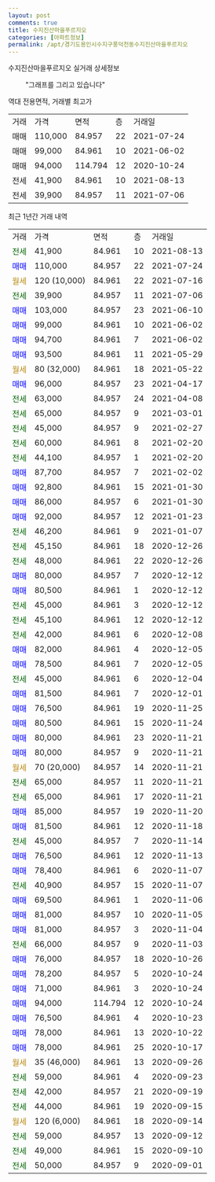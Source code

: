 ```yaml
---
layout: post
comments: true
title: 수지진산마을푸르지오
categories: [아파트정보]
permalink: /apt/경기도용인시수지구풍덕천동수지진산마을푸르지오
---
```


수지진산마을푸르지오 실거래 상세정보

<script type="text/javascript">
  google.charts.load('current', {'packages':['line', 'corechart']});
  google.charts.setOnLoadCallback(drawChart);

  function drawChart() {
    var data = new google.visualization.DataTable();
    data.addColumn('date', '거래일');
    data.addColumn('number', "매매");
    data.addColumn('number', "전세");
    data.addColumn('number', "전매");

    data.addRows([[new Date(Date.parse("2021-08-13")), null, 41900, null], [new Date(Date.parse("2021-07-24")), 110000, null, null], [new Date(Date.parse("2021-07-16")), null, null, null], [new Date(Date.parse("2021-07-06")), null, 39900, null], [new Date(Date.parse("2021-06-10")), 103000, null, null], [new Date(Date.parse("2021-06-02")), 99000, null, null], [new Date(Date.parse("2021-06-02")), 94700, null, null], [new Date(Date.parse("2021-05-29")), 93500, null, null], [new Date(Date.parse("2021-05-22")), null, null, null], [new Date(Date.parse("2021-04-17")), 96000, null, null], [new Date(Date.parse("2021-04-08")), null, 63000, null], [new Date(Date.parse("2021-03-01")), null, 65000, null], [new Date(Date.parse("2021-02-27")), null, 45000, null], [new Date(Date.parse("2021-02-20")), null, 60000, null], [new Date(Date.parse("2021-02-20")), null, 44100, null], [new Date(Date.parse("2021-02-02")), 87700, null, null], [new Date(Date.parse("2021-01-30")), 92800, null, null], [new Date(Date.parse("2021-01-30")), 86000, null, null], [new Date(Date.parse("2021-01-23")), 92000, null, null], [new Date(Date.parse("2021-01-07")), null, 46200, null], [new Date(Date.parse("2020-12-26")), null, 45150, null], [new Date(Date.parse("2020-12-26")), null, 48000, null], [new Date(Date.parse("2020-12-12")), 80000, null, null], [new Date(Date.parse("2020-12-12")), 80500, null, null], [new Date(Date.parse("2020-12-12")), null, 45000, null], [new Date(Date.parse("2020-12-12")), null, 45100, null], [new Date(Date.parse("2020-12-08")), null, 42000, null], [new Date(Date.parse("2020-12-05")), 82000, null, null], [new Date(Date.parse("2020-12-05")), 78500, null, null], [new Date(Date.parse("2020-12-04")), null, 45000, null], [new Date(Date.parse("2020-12-01")), 81500, null, null], [new Date(Date.parse("2020-11-25")), 76500, null, null], [new Date(Date.parse("2020-11-24")), 80500, null, null], [new Date(Date.parse("2020-11-21")), 80000, null, null], [new Date(Date.parse("2020-11-21")), 80000, null, null], [new Date(Date.parse("2020-11-21")), null, null, null], [new Date(Date.parse("2020-11-21")), null, 65000, null], [new Date(Date.parse("2020-11-21")), null, 65000, null], [new Date(Date.parse("2020-11-20")), 85000, null, null], [new Date(Date.parse("2020-11-18")), 81500, null, null], [new Date(Date.parse("2020-11-14")), null, 45000, null], [new Date(Date.parse("2020-11-13")), 76500, null, null], [new Date(Date.parse("2020-11-07")), 78400, null, null], [new Date(Date.parse("2020-11-07")), null, 40900, null], [new Date(Date.parse("2020-11-06")), 69500, null, null], [new Date(Date.parse("2020-11-05")), 81000, null, null], [new Date(Date.parse("2020-11-04")), 81000, null, null], [new Date(Date.parse("2020-11-03")), null, 66000, null], [new Date(Date.parse("2020-10-26")), 76000, null, null], [new Date(Date.parse("2020-10-24")), 78200, null, null], [new Date(Date.parse("2020-10-24")), 71000, null, null], [new Date(Date.parse("2020-10-24")), 94000, null, null], [new Date(Date.parse("2020-10-23")), 76500, null, null], [new Date(Date.parse("2020-10-22")), 78000, null, null], [new Date(Date.parse("2020-10-17")), 78000, null, null], [new Date(Date.parse("2020-09-26")), null, null, null], [new Date(Date.parse("2020-09-23")), null, 59000, null], [new Date(Date.parse("2020-09-19")), null, 42000, null], [new Date(Date.parse("2020-09-15")), null, 44000, null], [new Date(Date.parse("2020-09-14")), null, null, null], [new Date(Date.parse("2020-09-12")), null, 59000, null], [new Date(Date.parse("2020-09-10")), null, 49000, null], [new Date(Date.parse("2020-09-01")), null, 50000, null]]);

    var options = {
      hAxis: {
        format: 'yyyy/MM/dd'
      },    
      lineWidth: 0,
      pointsVisible: true,    
      title: '최근 1년간 유형별 실거래가 분포',
      legend: { position: 'bottom' }
    };

    var formatter = new google.visualization.NumberFormat({pattern:'###,###'} );
    formatter.format(data, 1);
    formatter.format(data, 2);
    
    setTimeout(function() {
        var chart = new google.visualization.LineChart(document.getElementById('columnchart_material'));
        chart.draw(data, (options));
        document.getElementById('loading').style.display = 'none';
    }, 1000);
  }
</script>


<div id="loading" style="z-index:20; display: block; margin-left: 35px">"그래프를 그리고 있습니다"</div>
<div id="columnchart_material" style="width: 95%; margin-left: -35px; display: block"></div>

역대 전용면적, 거래별 최고가
<table class="sortable">
    <tr>
      <td>거래</td>
      <td>가격</td>
      <td>면적</td>
      <td>층</td>
      <td>거래일</td>
    </tr>
        <tr>
          <td>매매</td>
          <td>110,000</td>
          <td>84.957</td>
          <td>22</td>
          <td>2021-07-24</td>
        </tr>            <tr>
          <td>매매</td>
          <td>99,000</td>
          <td>84.961</td>
          <td>10</td>
          <td>2021-06-02</td>
        </tr>            <tr>
          <td>매매</td>
          <td>94,000</td>
          <td>114.794</td>
          <td>12</td>
          <td>2020-10-24</td>
        </tr>        
        <tr>
              <td>전세</td>
              <td>41,900</td>
              <td>84.961</td>
              <td>10</td>
              <td>2021-08-13</td>
            </tr>            <tr>
              <td>전세</td>
              <td>39,900</td>
              <td>84.957</td>
              <td>11</td>
              <td>2021-07-06</td>
            </tr>        
    
</table>

최근 1년간 거래 내역

<table class="sortable">
    <tr>
      <td>거래</td>
      <td>가격</td>
      <td>면적</td>
      <td>층</td>
      <td>거래일</td>
    </tr>
    <tr>
      <td><a style="color: darkgreen">전세</a></td>
      <td>41,900</td>
      <td>84.961</td>
      <td>10</td>
      <td>2021-08-13</td>
    </tr>          <tr>
      <td><a style="color: blue">매매</a></td>
      <td>110,000</td>
      <td>84.957</td>
      <td>22</td>
      <td>2021-07-24</td>
    </tr>          <tr>
      <td><a style="color: darkgoldenrod">월세</a></td>
      <td>120 (10,000)</td>
      <td>84.961</td>
      <td>22</td>
      <td>2021-07-16</td>
    </tr>          <tr>
      <td><a style="color: darkgreen">전세</a></td>
      <td>39,900</td>
      <td>84.957</td>
      <td>11</td>
      <td>2021-07-06</td>
    </tr>          <tr>
      <td><a style="color: blue">매매</a></td>
      <td>103,000</td>
      <td>84.957</td>
      <td>23</td>
      <td>2021-06-10</td>
    </tr>          <tr>
      <td><a style="color: blue">매매</a></td>
      <td>99,000</td>
      <td>84.961</td>
      <td>10</td>
      <td>2021-06-02</td>
    </tr>          <tr>
      <td><a style="color: blue">매매</a></td>
      <td>94,700</td>
      <td>84.961</td>
      <td>7</td>
      <td>2021-06-02</td>
    </tr>          <tr>
      <td><a style="color: blue">매매</a></td>
      <td>93,500</td>
      <td>84.961</td>
      <td>11</td>
      <td>2021-05-29</td>
    </tr>          <tr>
      <td><a style="color: darkgoldenrod">월세</a></td>
      <td>80 (32,000)</td>
      <td>84.961</td>
      <td>18</td>
      <td>2021-05-22</td>
    </tr>          <tr>
      <td><a style="color: blue">매매</a></td>
      <td>96,000</td>
      <td>84.957</td>
      <td>23</td>
      <td>2021-04-17</td>
    </tr>          <tr>
      <td><a style="color: darkgreen">전세</a></td>
      <td>63,000</td>
      <td>84.957</td>
      <td>24</td>
      <td>2021-04-08</td>
    </tr>          <tr>
      <td><a style="color: darkgreen">전세</a></td>
      <td>65,000</td>
      <td>84.957</td>
      <td>9</td>
      <td>2021-03-01</td>
    </tr>          <tr>
      <td><a style="color: darkgreen">전세</a></td>
      <td>45,000</td>
      <td>84.957</td>
      <td>9</td>
      <td>2021-02-27</td>
    </tr>          <tr>
      <td><a style="color: darkgreen">전세</a></td>
      <td>60,000</td>
      <td>84.961</td>
      <td>8</td>
      <td>2021-02-20</td>
    </tr>          <tr>
      <td><a style="color: darkgreen">전세</a></td>
      <td>44,100</td>
      <td>84.957</td>
      <td>1</td>
      <td>2021-02-20</td>
    </tr>          <tr>
      <td><a style="color: blue">매매</a></td>
      <td>87,700</td>
      <td>84.957</td>
      <td>7</td>
      <td>2021-02-02</td>
    </tr>          <tr>
      <td><a style="color: blue">매매</a></td>
      <td>92,800</td>
      <td>84.961</td>
      <td>15</td>
      <td>2021-01-30</td>
    </tr>          <tr>
      <td><a style="color: blue">매매</a></td>
      <td>86,000</td>
      <td>84.957</td>
      <td>6</td>
      <td>2021-01-30</td>
    </tr>          <tr>
      <td><a style="color: blue">매매</a></td>
      <td>92,000</td>
      <td>84.957</td>
      <td>12</td>
      <td>2021-01-23</td>
    </tr>          <tr>
      <td><a style="color: darkgreen">전세</a></td>
      <td>46,200</td>
      <td>84.961</td>
      <td>9</td>
      <td>2021-01-07</td>
    </tr>          <tr>
      <td><a style="color: darkgreen">전세</a></td>
      <td>45,150</td>
      <td>84.961</td>
      <td>18</td>
      <td>2020-12-26</td>
    </tr>          <tr>
      <td><a style="color: darkgreen">전세</a></td>
      <td>48,000</td>
      <td>84.961</td>
      <td>22</td>
      <td>2020-12-26</td>
    </tr>          <tr>
      <td><a style="color: blue">매매</a></td>
      <td>80,000</td>
      <td>84.957</td>
      <td>7</td>
      <td>2020-12-12</td>
    </tr>          <tr>
      <td><a style="color: blue">매매</a></td>
      <td>80,500</td>
      <td>84.961</td>
      <td>1</td>
      <td>2020-12-12</td>
    </tr>          <tr>
      <td><a style="color: darkgreen">전세</a></td>
      <td>45,000</td>
      <td>84.961</td>
      <td>3</td>
      <td>2020-12-12</td>
    </tr>          <tr>
      <td><a style="color: darkgreen">전세</a></td>
      <td>45,100</td>
      <td>84.961</td>
      <td>12</td>
      <td>2020-12-12</td>
    </tr>          <tr>
      <td><a style="color: darkgreen">전세</a></td>
      <td>42,000</td>
      <td>84.961</td>
      <td>6</td>
      <td>2020-12-08</td>
    </tr>          <tr>
      <td><a style="color: blue">매매</a></td>
      <td>82,000</td>
      <td>84.961</td>
      <td>4</td>
      <td>2020-12-05</td>
    </tr>          <tr>
      <td><a style="color: blue">매매</a></td>
      <td>78,500</td>
      <td>84.961</td>
      <td>7</td>
      <td>2020-12-05</td>
    </tr>          <tr>
      <td><a style="color: darkgreen">전세</a></td>
      <td>45,000</td>
      <td>84.961</td>
      <td>6</td>
      <td>2020-12-04</td>
    </tr>          <tr>
      <td><a style="color: blue">매매</a></td>
      <td>81,500</td>
      <td>84.961</td>
      <td>7</td>
      <td>2020-12-01</td>
    </tr>          <tr>
      <td><a style="color: blue">매매</a></td>
      <td>76,500</td>
      <td>84.961</td>
      <td>19</td>
      <td>2020-11-25</td>
    </tr>          <tr>
      <td><a style="color: blue">매매</a></td>
      <td>80,500</td>
      <td>84.961</td>
      <td>15</td>
      <td>2020-11-24</td>
    </tr>          <tr>
      <td><a style="color: blue">매매</a></td>
      <td>80,000</td>
      <td>84.961</td>
      <td>23</td>
      <td>2020-11-21</td>
    </tr>          <tr>
      <td><a style="color: blue">매매</a></td>
      <td>80,000</td>
      <td>84.957</td>
      <td>9</td>
      <td>2020-11-21</td>
    </tr>          <tr>
      <td><a style="color: darkgoldenrod">월세</a></td>
      <td>70 (20,000)</td>
      <td>84.957</td>
      <td>14</td>
      <td>2020-11-21</td>
    </tr>          <tr>
      <td><a style="color: darkgreen">전세</a></td>
      <td>65,000</td>
      <td>84.957</td>
      <td>11</td>
      <td>2020-11-21</td>
    </tr>          <tr>
      <td><a style="color: darkgreen">전세</a></td>
      <td>65,000</td>
      <td>84.961</td>
      <td>17</td>
      <td>2020-11-21</td>
    </tr>          <tr>
      <td><a style="color: blue">매매</a></td>
      <td>85,000</td>
      <td>84.957</td>
      <td>19</td>
      <td>2020-11-20</td>
    </tr>          <tr>
      <td><a style="color: blue">매매</a></td>
      <td>81,500</td>
      <td>84.961</td>
      <td>12</td>
      <td>2020-11-18</td>
    </tr>          <tr>
      <td><a style="color: darkgreen">전세</a></td>
      <td>45,000</td>
      <td>84.957</td>
      <td>7</td>
      <td>2020-11-14</td>
    </tr>          <tr>
      <td><a style="color: blue">매매</a></td>
      <td>76,500</td>
      <td>84.961</td>
      <td>12</td>
      <td>2020-11-13</td>
    </tr>          <tr>
      <td><a style="color: blue">매매</a></td>
      <td>78,400</td>
      <td>84.961</td>
      <td>6</td>
      <td>2020-11-07</td>
    </tr>          <tr>
      <td><a style="color: darkgreen">전세</a></td>
      <td>40,900</td>
      <td>84.957</td>
      <td>15</td>
      <td>2020-11-07</td>
    </tr>          <tr>
      <td><a style="color: blue">매매</a></td>
      <td>69,500</td>
      <td>84.961</td>
      <td>1</td>
      <td>2020-11-06</td>
    </tr>          <tr>
      <td><a style="color: blue">매매</a></td>
      <td>81,000</td>
      <td>84.957</td>
      <td>10</td>
      <td>2020-11-05</td>
    </tr>          <tr>
      <td><a style="color: blue">매매</a></td>
      <td>81,000</td>
      <td>84.957</td>
      <td>3</td>
      <td>2020-11-04</td>
    </tr>          <tr>
      <td><a style="color: darkgreen">전세</a></td>
      <td>66,000</td>
      <td>84.957</td>
      <td>9</td>
      <td>2020-11-03</td>
    </tr>          <tr>
      <td><a style="color: blue">매매</a></td>
      <td>76,000</td>
      <td>84.957</td>
      <td>18</td>
      <td>2020-10-26</td>
    </tr>          <tr>
      <td><a style="color: blue">매매</a></td>
      <td>78,200</td>
      <td>84.957</td>
      <td>5</td>
      <td>2020-10-24</td>
    </tr>          <tr>
      <td><a style="color: blue">매매</a></td>
      <td>71,000</td>
      <td>84.961</td>
      <td>3</td>
      <td>2020-10-24</td>
    </tr>          <tr>
      <td><a style="color: blue">매매</a></td>
      <td>94,000</td>
      <td>114.794</td>
      <td>12</td>
      <td>2020-10-24</td>
    </tr>          <tr>
      <td><a style="color: blue">매매</a></td>
      <td>76,500</td>
      <td>84.961</td>
      <td>4</td>
      <td>2020-10-23</td>
    </tr>          <tr>
      <td><a style="color: blue">매매</a></td>
      <td>78,000</td>
      <td>84.961</td>
      <td>13</td>
      <td>2020-10-22</td>
    </tr>          <tr>
      <td><a style="color: blue">매매</a></td>
      <td>78,000</td>
      <td>84.961</td>
      <td>25</td>
      <td>2020-10-17</td>
    </tr>          <tr>
      <td><a style="color: darkgoldenrod">월세</a></td>
      <td>35 (46,000)</td>
      <td>84.961</td>
      <td>13</td>
      <td>2020-09-26</td>
    </tr>          <tr>
      <td><a style="color: darkgreen">전세</a></td>
      <td>59,000</td>
      <td>84.961</td>
      <td>4</td>
      <td>2020-09-23</td>
    </tr>          <tr>
      <td><a style="color: darkgreen">전세</a></td>
      <td>42,000</td>
      <td>84.957</td>
      <td>21</td>
      <td>2020-09-19</td>
    </tr>          <tr>
      <td><a style="color: darkgreen">전세</a></td>
      <td>44,000</td>
      <td>84.961</td>
      <td>19</td>
      <td>2020-09-15</td>
    </tr>          <tr>
      <td><a style="color: darkgoldenrod">월세</a></td>
      <td>120 (6,000)</td>
      <td>84.961</td>
      <td>18</td>
      <td>2020-09-14</td>
    </tr>          <tr>
      <td><a style="color: darkgreen">전세</a></td>
      <td>59,000</td>
      <td>84.957</td>
      <td>13</td>
      <td>2020-09-12</td>
    </tr>          <tr>
      <td><a style="color: darkgreen">전세</a></td>
      <td>49,000</td>
      <td>84.961</td>
      <td>15</td>
      <td>2020-09-10</td>
    </tr>          <tr>
      <td><a style="color: darkgreen">전세</a></td>
      <td>50,000</td>
      <td>84.957</td>
      <td>9</td>
      <td>2020-09-01</td>
    </tr>      </table>

